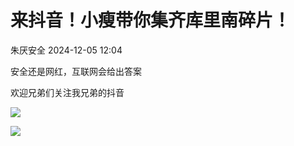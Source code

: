 #  来抖音！小瘦带你集齐库里南碎片！   
 朱厌安全   2024-12-05 12:04  
  
安全还是网红，互联网会给出答案  
  
欢迎兄弟们关注我兄弟的抖音  
  
![](https://mmbiz.qpic.cn/mmbiz_jpg/B4fcyFQp1yqgZWoPqmgLNv1ic5yE9UDFzicx8uI5iasn5tgiaL81WxyKsotOBtoib49RICbzicXrIiad1baZ8FCDoA1ng/640?wx_fmt=jpeg "")  
  
![](https://mmbiz.qpic.cn/mmbiz_jpg/B4fcyFQp1yqgZWoPqmgLNv1ic5yE9UDFzAWFagtViaLNOrQs5tgdH3qJHcssib9EDr4BtulUiaORkIIq9AbIzkLD0w/640?wx_fmt=jpeg "")  
  
  
